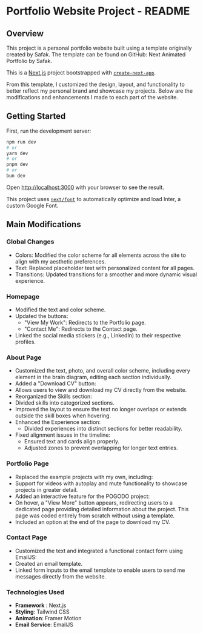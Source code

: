# Portfolio Website Project - README

## Overview
This project is a personal portfolio website built using a template originally created by Safak. The template can be found on GitHub: Next Animated Portfolio by Safak.

This is a [Next.js](https://nextjs.org/) project bootstrapped with [`create-next-app`](https://github.com/vercel/next.js/tree/canary/packages/create-next-app).

From this template, I customized the design, layout, and functionality to better reflect my personal brand and showcase my projects. Below are the modifications and enhancements I made to each part of the website.


## Getting Started

First, run the development server:

```bash
npm run dev
# or
yarn dev
# or
pnpm dev
# or
bun dev
```

Open [http://localhost:3000](http://localhost:3000) with your browser to see the result.

This project uses [`next/font`](https://nextjs.org/docs/basic-features/font-optimization) to automatically optimize and load Inter, a custom Google Font.

## Main Modifications

### Global Changes

- Colors: Modified the color scheme for all elements across the site to align with my aesthetic preferences.
- Text: Replaced placeholder text with personalized content for all pages.
- Transitions: Updated transitions for a smoother and more dynamic visual experience.

### Homepage

- Modified the text and color scheme.
- Updated the buttons:
  - "View My Work": Redirects to the Portfolio page.
  - "Contact Me": Redirects to the Contact page.
- Linked the social media stickers (e.g., LinkedIn) to their respective profiles.

### About Page
- Customized the text, photo, and overall color scheme, including every element in the brain diagram, editing each section individually.
- Added a "Download CV" button:
- Allows users to view and download my CV directly from the website.
- Reorganized the Skills section:
- Divided skills into categorized sections.
- Improved the layout to ensure the text no longer overlaps or extends outside the skill boxes when hovering.
- Enhanced the Experience section:
  - Divided experiences into distinct sections for better readability.
- Fixed alignment issues in the timeline:
  - Ensured text and cards align properly.
  - Adjusted zones to prevent overlapping for longer text entries.

### Portfolio Page

- Replaced the example projects with my own, including:
- Support for videos with autoplay and mute functionality to showcase projects in greater detail.
- Added an interactive feature for the POGODO project:
- On hover, a "View More" button appears, redirecting users to a dedicated page providing detailed information about the project. This page was coded entirely from scratch without using a template.
- Included an option at the end of the page to download my CV.

### Contact Page
- Customized the text and integrated a functional contact form using EmailJS:
- Created an email template.
- Linked form inputs to the email template to enable users to send me messages directly from the website.


### Technologies Used
- **Framework** : Next.js
- **Styling**: Tailwind CSS
- **Animation**: Framer Motion
- **Email Service**: EmailJS





